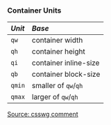 ### Container Units

|*Unit*|*Base*|
|:---|:---|
|`qw`|container width|
|`qh`|container height|
|`qi`|container inline-size|
|`qb`|container block-size|
|`qmin`|smaller of `qw`/`qh`|
|`qmax`|larger of `qw`/`qh`|

[Source: csswg comment](https://github.com/w3c/csswg-drafts/issues/5888#issuecomment-859884744)
